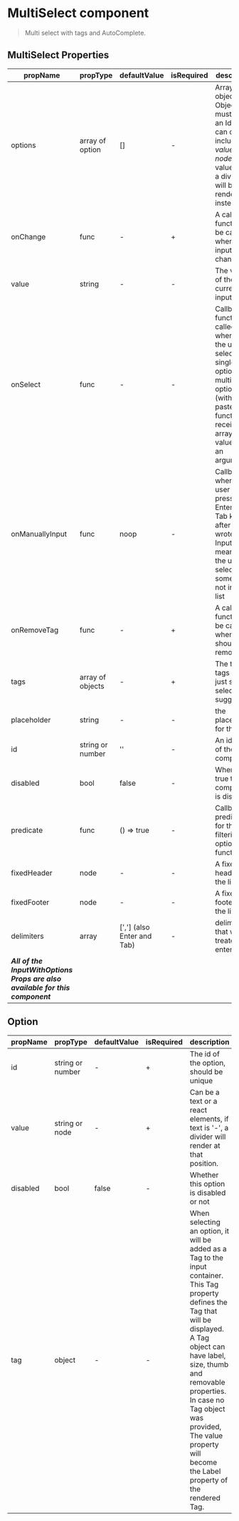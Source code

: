 # MultiSelect component

>   Multi select with tags and AutoComplete.

## MultiSelect Properties

| propName | propType | defaultValue | isRequired | description |
|----------|----------|--------------|------------|-------------|
| options | array of option | [] | - | Array of objects. Objects must have an Id and can can include *value* and *node*. If value is '-', a divider will be rendered instead. |
| onChange | func | - | + | A callback function to be called when the input value changed|
| value | string | - | - | The value of the current input |
| onSelect | func | - | - | Callback function called whenever the user selects a single option or multiple options (with copy paste). The function receives array of values as an argument. |
| onManuallyInput | func | noop | - | Callback when the user pressed the Enter key or Tab key after he wrote in the Input field - meaning the user selected something not in the list |
| onRemoveTag | func | - | + | A callback function to be called when a tag should be removed|
| tags | array of objects | - | + | The tags. tags are just set of selected suggestions|
| placeholder | string | - | - | the placeholder for the input|
| id | string or number | '' | - | An identifier of the component |
| disabled | bool | false | - | When set to true this component is disabled |
| predicate | func | () => true | - | Callback predicate for the filtering options function |
| fixedHeader | node | - | - | A fixed header to the list |
| fixedFooter | node | - | - | A fixed footer to the list |
| delimiters | array | [','] (also Enter and Tab) | - | delimiters that will be treated like enter press |
| ***All of the InputWithOptions Props are also available for this component*** | | | | |

## Option

| propName | propType | defaultValue | isRequired | description |
|----------|----------|--------------|------------|-------------|
| id | string or number | - | + | The id of the option, should be unique |
| value | string or node | - | + | Can be a text or a react elements, if text is '-', a divider will render at that position. |
| disabled | bool | false | - | Whether this option is disabled or not |
| tag | object | - | - | When selecting an option, it will be added as a Tag to the input container. This Tag property defines the Tag that will be displayed. A Tag object can have label, size, thumb and removable properties. In case no Tag object was provided, The value property will become the Label property of the rendered Tag.
